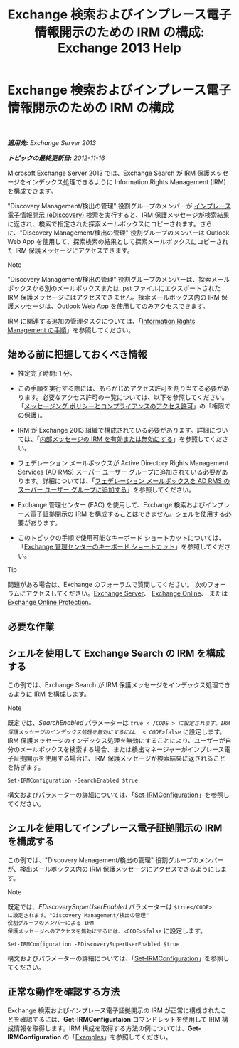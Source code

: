 ﻿---
title: 'Exchange 検索およびインプレース電子情報開示のための IRM の構成: Exchange 2013 Help'
TOCTitle: Exchange 検索およびインプレース電子情報開示のための IRM の構成
ms:assetid: d96790e9-93ad-4a56-b90f-2dbfa2f2073c
ms:mtpsurl: https://technet.microsoft.com/ja-jp/library/Gg588319(v=EXCHG.150)
ms:contentKeyID: 49896505
ms.date: 04/24/2018
mtps_version: v=EXCHG.150
ms.translationtype: HT
---

# Exchange 検索およびインプレース電子情報開示のための IRM の構成

 

_**適用先:** Exchange Server 2013_

_**トピックの最終更新日:** 2012-11-16_

Microsoft Exchange Server 2013 では、Exchange Search が IRM 保護メッセージをインデックス処理できるように Information Rights Management (IRM) を構成できます。

"Discovery Management/検出の管理" 役割グループのメンバーが [インプレース電子情報開示 (eDiscovery)](https://docs.microsoft.com/ja-jp/exchange/security-and-compliance/in-place-ediscovery/in-place-ediscovery) 検索を実行すると、IRM 保護メッセージが検索結果に返され、検索で指定された探索メールボックスにコピーされます。さらに、"Discovery Management/検出の管理" 役割グループのメンバーは Outlook Web App を使用して、探索検索の結果として探索メールボックスにコピーされた IRM 保護メッセージにアクセスできます。


> [!NOTE]
> "Discovery Management/検出の管理" 役割グループのメンバーは、探索メールボックスから別のメールボックスまたは .pst ファイルにエクスポートされた IRM 保護メッセージにはアクセスできません。探索メールボックス内の IRM 保護メッセージは、Outlook Web App を使用してのみアクセスできます。



IRM に関連する追加の管理タスクについては、「[Information Rights Management の手順](information-rights-management-procedures-exchange-2013-help.md)」を参照してください。

## 始める前に把握しておくべき情報

  - 推定完了時間: 1 分。

  - この手順を実行する際には、あらかじめアクセス許可を割り当てる必要があります。必要なアクセス許可の一覧については、以下を参照してください。「[メッセージング ポリシーとコンプライアンスのアクセス許可](messaging-policy-and-compliance-permissions-exchange-2013-help.md)」の「権限での保護」。

  - IRM が Exchange 2013 組織で構成されている必要があります。詳細については、「[内部メッセージの IRM を有効または無効にする](enable-or-disable-irm-for-internal-messages-exchange-2013-help.md)」を参照してください。

  - フェデレーション メールボックスが Active Directory Rights Management Services (AD RMS) スーパー ユーザー グループに追加されている必要があります。詳細については、「[フェデレーション メールボックスを AD RMS のスーパー ユーザー グループに追加する](add-the-federation-mailbox-to-the-ad-rms-super-users-group-exchange-2013-help.md)」を参照してください。

  - Exchange 管理センター (EAC) を使用して、Exchange 検索およびインプレース電子証拠開示の IRM を構成することはできません。シェルを使用する必要があります。

  - このトピックの手順で使用可能なキーボード ショートカットについては、「[Exchange 管理センターのキーボード ショートカット](keyboard-shortcuts-in-the-exchange-admin-center-exchange-online-protection-help.md)」を参照してください。


> [!TIP]
> 問題がある場合は、Exchange のフォーラムで質問してください。 次のフォーラムにアクセスしてください。<A href="https://go.microsoft.com/fwlink/p/?linkid=60612">Exchange Server</A>、 <A href="https://go.microsoft.com/fwlink/p/?linkid=267542">Exchange Online</A>、 または <A href="https://go.microsoft.com/fwlink/p/?linkid=285351">Exchange Online Protection</A>。



## 必要な作業

## シェルを使用して Exchange Search の IRM を構成する

この例では、Exchange Search が IRM 保護メッセージをインデックス処理できるように IRM を構成します。


> [!NOTE]
> 既定では、<EM>SearchEnabled</EM> パラメーターは <CODE>$true</CODE> に設定されます。IRM 保護メッセージのインデックス処理を無効にするには、<CODE>$false</CODE> に設定します。IRM 保護メッセージのインデックス処理を無効にすることにより、ユーザーが自分のメールボックスを検索する場合、または検出マネージャーがインプレース電子証拠開示を使用する場合に、IRM 保護メッセージが検索結果に返されることを防ぎます。



    Set-IRMConfiguration -SearchEnabled $true

構文およびパラメーターの詳細については、「[Set-IRMConfiguration](https://technet.microsoft.com/ja-jp/library/dd979792\(v=exchg.150\))」を参照してください。

## シェルを使用してインプレース電子証拠開示の IRM を構成する

この例では、"Discovery Management/検出の管理" 役割グループのメンバーが、検出メールボックス内の IRM 保護メッセージにアクセスできるようにします。


> [!NOTE]
> 既定では、<EM>EDiscoverySuperUserEnabled</EM> パラメーターは <CODE>$true</CODE> に設定されます。"Discovery Management/検出の管理" 役割グループのメンバーによる IRM 保護メッセージへのアクセスを無効にするには、<CODE>$false</CODE> に設定します。



    Set-IRMConfiguration -EDiscoverySuperUserEnabled $true

構文およびパラメーターの詳細については、「[Set-IRMConfiguration](https://technet.microsoft.com/ja-jp/library/dd979792\(v=exchg.150\))」を参照してください。

## 正常な動作を確認する方法

Exchange 検索およびインプレース電子証拠開示の IRM が正常に構成されたことを確認するには、**Get-IRMConfigurtaion** コマンドレットを使用して IRM 構成情報を取得します。IRM 構成を取得する方法の例については、**Get-IRMConfiguration** の「[Examples](https://technet.microsoft.com/ja-jp/e1821219-fe18-4642-a9c2-58eb0aadd61a\(exchg.150\)#examples)」を参照してください。

